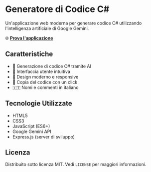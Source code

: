 # Generatore di Codice C#

Un'applicazione web moderna per generare codice C# utilizzando l'intelligenza artificiale di Google Gemini.

🌐 **[Prova l'applicazione](https://generatore-codice-csharp.vercel.app/)**

## Caratteristiche

- 🤖 Generazione di codice C# tramite AI
- 📝 Interfaccia utente intuitiva
- 🎨 Design moderno e responsive
- 🔄 Copia del codice con un click
- 🇮🇹 Nomi e commenti in italiano

## Tecnologie Utilizzate

- HTML5
- CSS3
- JavaScript (ES6+)
- Google Gemini API
- Express.js (server di sviluppo)

## Licenza

Distribuito sotto licenza MIT. Vedi `LICENSE` per maggiori informazioni.
